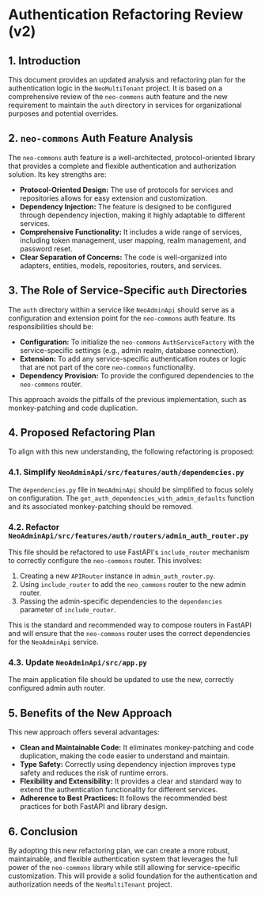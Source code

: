 # Authentication Refactoring Review (v2)

## 1. Introduction

This document provides an updated analysis and refactoring plan for the authentication logic in the `NeoMultiTenant` project. It is based on a comprehensive review of the `neo-commons` auth feature and the new requirement to maintain the `auth` directory in services for organizational purposes and potential overrides.

## 2. `neo-commons` Auth Feature Analysis

The `neo-commons` auth feature is a well-architected, protocol-oriented library that provides a complete and flexible authentication and authorization solution. Its key strengths are:

*   **Protocol-Oriented Design:** The use of protocols for services and repositories allows for easy extension and customization.
*   **Dependency Injection:** The feature is designed to be configured through dependency injection, making it highly adaptable to different services.
*   **Comprehensive Functionality:** It includes a wide range of services, including token management, user mapping, realm management, and password reset.
*   **Clear Separation of Concerns:** The code is well-organized into adapters, entities, models, repositories, routers, and services.

## 3. The Role of Service-Specific `auth` Directories

The `auth` directory within a service like `NeoAdminApi` should serve as a configuration and extension point for the `neo-commons` auth feature. Its responsibilities should be:

*   **Configuration:** To initialize the `neo-commons` `AuthServiceFactory` with the service-specific settings (e.g., admin realm, database connection).
*   **Extension:** To add any service-specific authentication routes or logic that are not part of the core `neo-commons` functionality.
*   **Dependency Provision:** To provide the configured dependencies to the `neo-commons` router.

This approach avoids the pitfalls of the previous implementation, such as monkey-patching and code duplication.

## 4. Proposed Refactoring Plan

To align with this new understanding, the following refactoring is proposed:

### 4.1. Simplify `NeoAdminApi/src/features/auth/dependencies.py`

The `dependencies.py` file in `NeoAdminApi` should be simplified to focus solely on configuration. The `get_auth_dependencies_with_admin_defaults` function and its associated monkey-patching should be removed.

### 4.2. Refactor `NeoAdminApi/src/features/auth/routers/admin_auth_router.py`

This file should be refactored to use FastAPI's `include_router` mechanism to correctly configure the `neo-commons` router. This involves:

1.  Creating a new `APIRouter` instance in `admin_auth_router.py`.
2.  Using `include_router` to add the `neo_commons` router to the new admin router.
3.  Passing the admin-specific dependencies to the `dependencies` parameter of `include_router`.

This is the standard and recommended way to compose routers in FastAPI and will ensure that the `neo-commons` router uses the correct dependencies for the `NeoAdminApi` service.

### 4.3. Update `NeoAdminApi/src/app.py`

The main application file should be updated to use the new, correctly configured admin auth router.

## 5. Benefits of the New Approach

This new approach offers several advantages:

*   **Clean and Maintainable Code:** It eliminates monkey-patching and code duplication, making the code easier to understand and maintain.
*   **Type Safety:** Correctly using dependency injection improves type safety and reduces the risk of runtime errors.
*   **Flexibility and Extensibility:** It provides a clear and standard way to extend the authentication functionality for different services.
*   **Adherence to Best Practices:** It follows the recommended best practices for both FastAPI and library design.

## 6. Conclusion

By adopting this new refactoring plan, we can create a more robust, maintainable, and flexible authentication system that leverages the full power of the `neo-commons` library while still allowing for service-specific customization. This will provide a solid foundation for the authentication and authorization needs of the `NeoMultiTenant` project.
